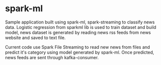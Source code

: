 # spark-ml
Sample application built using spark-ml, spark-streaming to classify news data.
Logistic regression from sparkml lib is used to train dataset and build model, news dataset is generated by reading 
news rss feeds from  news website and saved to text file.

Current code use Spark File Streaming to read new news from files and predict it's category using model generated by spark-ml.
Once predicted, news feeds are sent through kafka-consumer.

